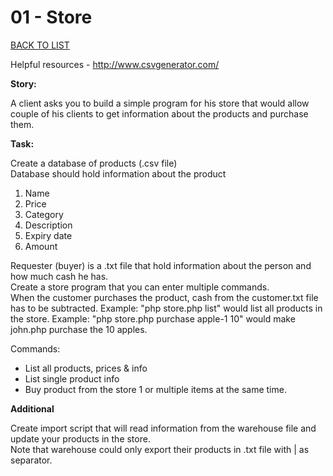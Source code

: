 # 01 - Store

[BACK TO LIST](/tasks)  

Helpful resources - http://www.csvgenerator.com/

**Story:**

A client asks you to build a simple program for his store that would allow couple of his clients to get information about the products and purchase them.

**Task:**

Create a database of products (.csv file)   
Database should hold information about the product  
1. Name 
2. Price
3. Category
4. Description
5. Expiry date
6. Amount

Requester (buyer) is a .txt file that hold information about the person and how much cash he has.  
Create a store program that you can enter multiple commands.  
When the customer purchases the product, cash from the customer.txt file has to be subtracted.
Example: "php store.php list" would list all products in the store.
Example: "php store.php purchase apple-1 10" would make john.php purchase the 10 apples.  

Commands:
- List all products, prices & info
- List single product info
- Buy product from the store 1 or multiple items at the same time.  

**Additional**  

Create import script that will read information from the warehouse file and update your products in the store.  
Note that warehouse could only export their products in .txt file with | as separator.
